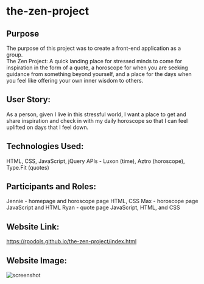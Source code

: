 # the-zen-project
## Purpose
The purpose of this project was to create a front-end application as a group.  
The Zen Project:
A quick landing place for stressed minds to come for inspiration in the form of a quote, a horoscope for when you are seeking guidance from something beyond yourself, and a place for the days when you feel like offering your own inner wisdom to others.
## User Story:
As a person, given I live in this stressful world, I want a place to
get and share inspiration and check in with my daily horoscope
so that I can feel uplifted on days that I feel down.
## Technologies Used:
HTML, CSS, JavaScript, jQuery
APIs - Luxon (time), Aztro (horoscope), Type.Fit (quotes)
## Participants and Roles:
Jennie - homepage and horoscope page HTML, CSS
Max - horoscope page JavaScript and HTML
Ryan - quote page JavaScript, HTML, and CSS
## Website Link:
https://rpodols.github.io/the-zen-project/index.html
## Website Image:
![screenshot](https://user-images.githubusercontent.com/96963955/162092882-d6b4b82e-2e3e-4f02-9991-36e5ed0acef6.png)
